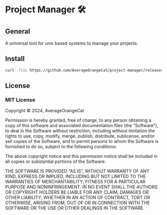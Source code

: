 # Project Manager 🛠️

## General

A universal tool for unix based systems to manage your projects.

## Install

```bash
curl -fsSL https://github.com/AverageOrangeCat/project-manager/releases/download/VERSION/install.sh | bash
```

###

## License

### MIT License

Copyright © 2024, AverageOrangeCat

Permission is hereby granted, free of charge, to any person obtaining a copy of this software and associated documentation files (the “Software”), to deal in the Software without restriction, including without limitation the rights to use, copy, modify, merge, publish, distribute, sublicense, and/or sell copies of the Software, and to permit persons to whom the Software is furnished to do so, subject to the following conditions:

The above copyright notice and this permission notice shall be included in all copies or substantial portions of the Software.

THE SOFTWARE IS PROVIDED “AS IS”, WITHOUT WARRANTY OF ANY KIND, EXPRESS OR IMPLIED, INCLUDING BUT NOT LIMITED TO THE WARRANTIES OF MERCHANTABILITY, FITNESS FOR A PARTICULAR PURPOSE AND NONINFRINGEMENT. IN NO EVENT SHALL THE AUTHORS OR COPYRIGHT HOLDERS BE LIABLE FOR ANY CLAIM, DAMAGES OR OTHER LIABILITY, WHETHER IN AN ACTION OF CONTRACT, TORT OR OTHERWISE, ARISING FROM, OUT OF OR IN CONNECTION WITH THE SOFTWARE OR THE USE OR OTHER DEALINGS IN THE SOFTWARE.

